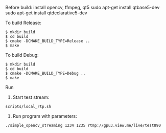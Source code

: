 Before build:
install opencv, ffmpeg, qt5
sudo apt-get install qtbase5-dev
sudo apt-get install qtdeclarative5-dev

To build Release:
```
$ mkdir build
$ cd build
$ cmake -DCMAKE_BUILD_TYPE=Release ..
$ make
```

To build Debug:
```
$ mkdir build
$ cd build
$ cmake -DCMAKE_BUILD_TYPE=Debug ..
$ make
```

Run
1. Start test stream:
```
scripts/local_rtp.sh
```
1. Run program with parameters:
```
./simple_opencv_streaming 1234 1235 rtmp://gpu3.view.me/live/test890
```